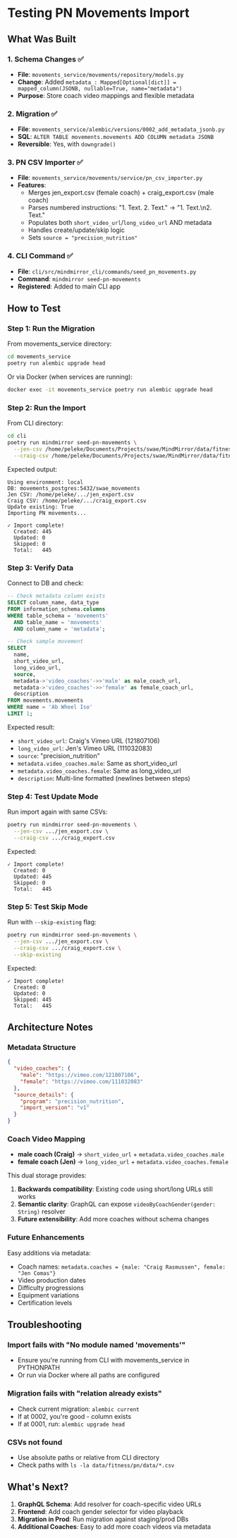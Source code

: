 # Testing PN Movements Import

## What Was Built

### 1. Schema Changes ✅
- **File**: `movements_service/movements/repository/models.py`
- **Change**: Added `metadata_: Mapped[Optional[dict]] = mapped_column(JSONB, nullable=True, name="metadata")`
- **Purpose**: Store coach video mappings and flexible metadata

### 2. Migration ✅
- **File**: `movements_service/alembic/versions/0002_add_metadata_jsonb.py`
- **SQL**: `ALTER TABLE movements.movements ADD COLUMN metadata JSONB`
- **Reversible**: Yes, with `downgrade()`

### 3. PN CSV Importer ✅
- **File**: `movements_service/movements/service/pn_csv_importer.py`
- **Features**:
  - Merges jen_export.csv (female coach) + craig_export.csv (male coach)
  - Parses numbered instructions: "1. Text. 2. Text." → "1. Text.\n2. Text."
  - Populates both `short_video_url`/`long_video_url` AND metadata
  - Handles create/update/skip logic
  - Sets `source = "precision_nutrition"`

### 4. CLI Command ✅
- **File**: `cli/src/mindmirror_cli/commands/seed_pn_movements.py`
- **Command**: `mindmirror seed-pn-movements`
- **Registered**: Added to main CLI app

## How to Test

### Step 1: Run the Migration

From movements_service directory:
```bash
cd movements_service
poetry run alembic upgrade head
```

Or via Docker (when services are running):
```bash
docker exec -it movements_service poetry run alembic upgrade head
```

### Step 2: Run the Import

From CLI directory:
```bash
cd cli
poetry run mindmirror seed-pn-movements \
  --jen-csv /home/peleke/Documents/Projects/swae/MindMirror/data/fitness/pn/data/jen_export.csv \
  --craig-csv /home/peleke/Documents/Projects/swae/MindMirror/data/fitness/pn/data/craig_export.csv
```

Expected output:
```
Using environment: local
DB: movements_postgres:5432/swae_movements
Jen CSV: /home/peleke/.../jen_export.csv
Craig CSV: /home/peleke/.../craig_export.csv
Update existing: True
Importing PN movements...

✓ Import complete!
  Created: 445
  Updated: 0
  Skipped: 0
  Total:   445
```

### Step 3: Verify Data

Connect to DB and check:
```sql
-- Check metadata column exists
SELECT column_name, data_type
FROM information_schema.columns
WHERE table_schema = 'movements'
  AND table_name = 'movements'
  AND column_name = 'metadata';

-- Check sample movement
SELECT
  name,
  short_video_url,
  long_video_url,
  source,
  metadata->'video_coaches'->>'male' as male_coach_url,
  metadata->'video_coaches'->>'female' as female_coach_url,
  description
FROM movements.movements
WHERE name = 'Ab Wheel Iso'
LIMIT 1;
```

Expected result:
- `short_video_url`: Craig's Vimeo URL (121807106)
- `long_video_url`: Jen's Vimeo URL (111032083)
- `source`: "precision_nutrition"
- `metadata.video_coaches.male`: Same as short_video_url
- `metadata.video_coaches.female`: Same as long_video_url
- `description`: Multi-line formatted (newlines between steps)

### Step 4: Test Update Mode

Run import again with same CSVs:
```bash
poetry run mindmirror seed-pn-movements \
  --jen-csv .../jen_export.csv \
  --craig-csv .../craig_export.csv
```

Expected:
```
✓ Import complete!
  Created: 0
  Updated: 445
  Skipped: 0
  Total:   445
```

### Step 5: Test Skip Mode

Run with `--skip-existing` flag:
```bash
poetry run mindmirror seed-pn-movements \
  --jen-csv .../jen_export.csv \
  --craig-csv .../craig_export.csv \
  --skip-existing
```

Expected:
```
✓ Import complete!
  Created: 0
  Updated: 0
  Skipped: 445
  Total:   445
```

## Architecture Notes

### Metadata Structure
```json
{
  "video_coaches": {
    "male": "https://vimeo.com/121807106",
    "female": "https://vimeo.com/111032083"
  },
  "source_details": {
    "program": "precision_nutrition",
    "import_version": "v1"
  }
}
```

### Coach Video Mapping
- **male coach (Craig)** → `short_video_url` + `metadata.video_coaches.male`
- **female coach (Jen)** → `long_video_url` + `metadata.video_coaches.female`

This dual storage provides:
1. **Backwards compatibility**: Existing code using short/long URLs still works
2. **Semantic clarity**: GraphQL can expose `videoByCoachGender(gender: String)` resolver
3. **Future extensibility**: Add more coaches without schema changes

### Future Enhancements

Easy additions via metadata:
- Coach names: `metadata.coaches = {male: "Craig Rasmussen", female: "Jen Comas"}`
- Video production dates
- Difficulty progressions
- Equipment variations
- Certification levels

## Troubleshooting

### Import fails with "No module named 'movements'"
- Ensure you're running from CLI with movements_service in PYTHONPATH
- Or run via Docker where all paths are configured

### Migration fails with "relation already exists"
- Check current migration: `alembic current`
- If at 0002, you're good - column exists
- If at 0001, run: `alembic upgrade head`

### CSVs not found
- Use absolute paths or relative from CLI directory
- Check paths with `ls -la data/fitness/pn/data/*.csv`

## What's Next?

1. **GraphQL Schema**: Add resolver for coach-specific video URLs
2. **Frontend**: Add coach gender selector for video playback
3. **Migration in Prod**: Run migration against staging/prod DBs
4. **Additional Coaches**: Easy to add more coach videos via metadata
